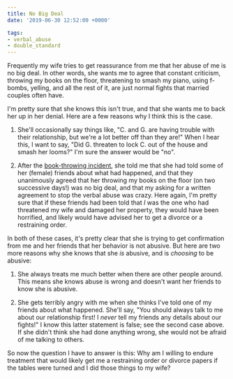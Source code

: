 ```yaml
---
title: No Big Deal
date: '2019-06-30 12:52:00 +0000'

tags:
- verbal_abuse
- double_standard
---
```


Frequently my wife tries to get reassurance from me that her abuse
of me is no big deal.  In other words, she wants me to agree
that constant criticism, throwing
my books on the floor, threatening to smash my piano, using f-bombs, yelling, and
all the rest of it, are just normal fights that married couples often have.

I'm pretty sure that she knows this isn't true, and that she wants me to back her
up in her denial.  Here are a few reasons why I think this is the case.

<!--more-->

1. She'll occasionally say things like, "C. and G. are having trouble
with their relationship, but we're a lot better off than they are!"
When I hear this, I want to say, "Did G. threaten to lock C. out of the house
and smash her looms?"  I'm sure the answer would be "no".

2. After the [book-throwing incident](/abuse/2019-05-31-book-throwing-incident/), she told me that
she had told some of her (female) friends about what had happened, and
that they unanimously agreed that her throwing my books on the floor
(on two successive days!) was no big deal, and that my asking for a
written agreement to stop the verbal abuse was crazy.  Here again, I'm
pretty sure that if these friends had been told that *I* was the one
who had threatened my wife and damaged her property, they would have
been horrified, and likely would have advised her to get a divorce or a
restraining order.

In both of these cases, it's pretty clear that she is trying to
get confirmation from me and her friends that her behavior is
not abusive.  But here are two more reasons why she knows that she *is* abusive,
and is *choosing* to be abusive:

1. She always treats me much better when there are other people
around.  This means she knows abuse is wrong and doesn't want
her friends to know she is abusive.

2. She gets terribly angry with me when she thinks I've told one of my
friends about what happened.  She'll say, "You should always talk to
me about our relationship first!  I *never* tell my friends any details
about our fights!"  I know this latter statement is false; see the
second case above.  If she didn't think she had done anything wrong,
she would not be afraid of me talking to others.

So now the question I have to answer is this: Why am I willing
to endure treatment that would likely get me a restraining order
or divorce papers if the tables were turned and I did those things
to my wife?
